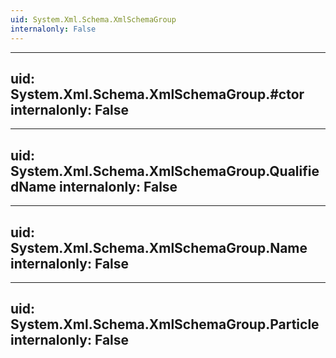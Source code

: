 ```yaml
---
uid: System.Xml.Schema.XmlSchemaGroup
internalonly: False
---
```


---
uid: System.Xml.Schema.XmlSchemaGroup.#ctor
internalonly: False
---

---
uid: System.Xml.Schema.XmlSchemaGroup.QualifiedName
internalonly: False
---

---
uid: System.Xml.Schema.XmlSchemaGroup.Name
internalonly: False
---

---
uid: System.Xml.Schema.XmlSchemaGroup.Particle
internalonly: False
---
